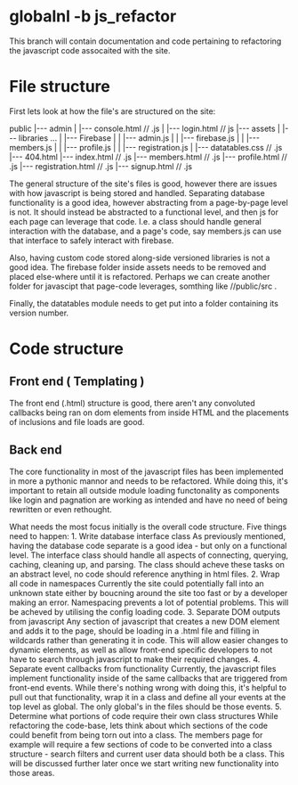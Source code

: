 # globalnl -b js_refactor
This branch will contain documentation and code pertaining to refactoring the javascript code assocaited with the site. 


# File structure
First lets look at how the file's are structured on the site:

public
|--- admin
|   |--- console.html // .js
|   |--- login.html // js
|--- assets
|   |--- libraries ...
|   |--- Firebase
|   |   |--- admin.js
|   |   |--- firebase.js
|   |   |--- members.js
|   |   |--- profile.js
|   |   |--- registration.js
|   |--- datatables.css // .js
|--- 404.html
|--- index.html // .js
|--- members.html // .js
|--- profile.html // .js
|--- registration.html // .js
|--- signup.html // .js

The general structure of the site's files is good, however there are issues with how javascript is being stored and handled. Separating database functionality is a good idea, however abstracting from a page-by-page level is not. It should instead be abstracted to a functional level, and then js for each page can leverage that code. I.e. a class should handle general interaction with the database, and a page's code, say members.js can use that interface to safely interact with firebase.

Also, having custom code stored along-side versioned libraries is not a good idea. The firebase folder inside assets needs to be removed and placed else-where until it is refactored. Perhaps we can create another folder for javascipt that page-code leverages, somthing like //public/src .

Finally, the datatables module needs to get put into a folder containing its version number.

# Code structure

## Front end ( Templating )
The front end (.html) structure is good, there aren't any convoluted callbacks being ran on dom elements from inside HTML and the placements of inclusions and file loads are good.

## Back end
The core functionality in most of the javascript files has been implemented in more a pythonic mannor and needs to be refactored. While doing this, it's important to retain all outside module loading functonality as components like login and pagnation are working as intended and have no need of being rewritten or even rethought.

What needs the most focus initially is the overall code structure. Five things need to happen:
    1. Write database interface class
        As previously mentioned, having the database code separate is a good idea - but only on a functional level. The interface class should handle all aspects of connecting, querying, caching, cleaning up, and parsing. The class should acheve these tasks on an abstract level, no code should reference anything in html files.
    2. Wrap all code in namespaces
        Currently the site could potentially fall into an unknown state either by boucning around the site too fast or by a developer making an error. Namespacing prevents a lot of potential problems. This will be acheved by utilising the config loading code.
    3. Separate DOM outputs from javascript
        Any section of javascript that creates a new DOM element and adds it to the page, should be loading in a .html file and filling in wildcards rather than generating it in code. This will allow easier changes to dynamic elements, as well as allow front-end specific developers to not have to search through javascript to make their required changes.
    4. Separate event callbacks from functionality
        Currently, the javascript files implement functionality inside of the same callbacks that are triggered from front-end events. While there's nothing wrong with doing this, it's helpful to pull out that functionality, wrap it in a class and define all your events at the top level as global. The only global's in the files should be those events.
    5. Determine what portions of code require their own class structures
        While refactoring the code-base, lets think about which sections of the code could benefit from being torn out into a class. The members page for example will require a few sections of code to be converted into a class structure - search filters and current user data should both be a class. This will be discussed further later once we start writing new functionality into those areas.


 
